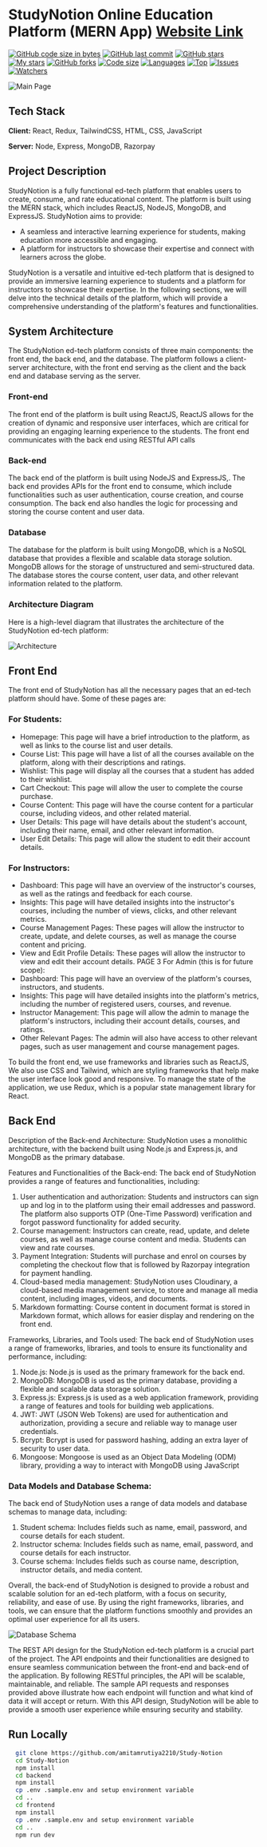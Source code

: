 # StudyNotion Online Education Platform (MERN App) [Website Link](https://studynotion.store)

[![GitHub code size in bytes](https://img.shields.io/github/languages/code-size/amitamrutiya2210/Study-Notion?logo=github&style=for-the-badge)](https://github.com/amitamrutiya2210/Study-Notion/) 
[![GitHub last commit](https://img.shields.io/github/last-commit/amitamrutiya2210/Study-Notion?style=for-the-badge&logo=git)](https://github.com/amitamrutiya2210/Study-Notion/) 
[![GitHub stars](https://img.shields.io/github/stars/amitamrutiya2210/Study-Notion?style=for-the-badge)](https://github.com/amitamrutiya2210/Study-Notion/stargazers) 
[![My stars](https://img.shields.io/github/stars/amitamrutiya2210?affiliations=OWNER%2CCOLLABORATOR&style=for-the-badge&label=My%20stars)](https://github.com/amitamrutiya2210/Study-Notion/) 
[![GitHub forks](https://img.shields.io/github/forks/amitamrutiya2210/Study-Notion?style=for-the-badge&logo=git)](https://github.com/amitamrutiya2210/Study-Notion/)
[![Code size](https://img.shields.io/github/languages/code-size/amitamrutiya2210/Study-Notion?style=for-the-badge)](https://github.com/amitamrutiya2210/Study-Notion/)
[![Languages](https://img.shields.io/github/languages/count/amitamrutiya2210/Study-Notion?style=for-the-badge)](https://github.com/amitamrutiya2210/Study-Notion/)
[![Top](https://img.shields.io/github/languages/top/amitamrutiya2210/Study-Notion?style=for-the-badge&label=Top%20Languages)](https://github.com/amitamrutiya2210/Study-Notion/)
[![Issues](https://img.shields.io/github/issues/amitamrutiya2210/Study-Notion?style=for-the-badge&label=Issues)](https://github.com/amitamrutiya2210/Study-Notion/)
[![Watchers](	https://img.shields.io/github/watchers/amitamrutiya2210/Study-Notion?label=Watch&style=for-the-badge)](https://github.com/amitamrutiya2210/Study-Notion/) 

![Main Page](https://github.com/amitamrutiya2210/Study-Notion/assets/91112485/751c80f1-de29-410b-8c0f-c7f547852581)

## Tech Stack

**Client:** React, Redux, TailwindCSS, HTML, CSS, JavaScript 

**Server:** Node, Express, MongoDB, Razorpay

## Project Description

StudyNotion is a fully functional ed-tech platform that enables users to create, consume,
and rate educational content. The platform is built using the MERN stack, which includes
ReactJS, NodeJS, MongoDB, and ExpressJS.
StudyNotion aims to provide:
* A seamless and interactive learning experience for students, making education
more accessible and engaging.
* A platform for instructors to showcase their expertise and connect with learners
across the globe.

StudyNotion is a versatile and intuitive ed-tech platform that is designed to
provide an immersive learning experience to students and a platform for instructors to
showcase their expertise. In the following sections, we will delve into the technical details
of the platform, which will provide a comprehensive understanding of the platform's
features and functionalities.

## System Architecture

The StudyNotion ed-tech platform consists of three main components: the front end, the
back end, and the database. The platform follows a client-server architecture, with the
front end serving as the client and the back end and database serving as the server.

### Front-end 

The front end of the platform is built using ReactJS, ReactJS allows for the creation of dynamic and responsive user
interfaces, which are critical for providing an engaging learning experience to the students.
The front end communicates with the back end using RESTful API calls

### Back-end 

The back end of the platform is built using NodeJS and ExpressJS,. The back end
provides APIs for the front end to consume, which include functionalities such as user
authentication, course creation, and course consumption. The back end also handles the
logic for processing and storing the course content and user data.


### Database

The database for the platform is built using MongoDB, which is a NoSQL database that
provides a flexible and scalable data storage solution. MongoDB allows for the storage of
unstructured and semi-structured data. The database stores the course content, user data, and other
relevant information related to the platform.


### Architecture Diagram

Here is a high-level diagram that illustrates the architecture of the StudyNotion ed-tech
platform:

![Architecture](https://github.com/amitamrutiya2210/Study-Notion/assets/91112485/c6d93b1a-493f-4001-bc89-d66367a0c3b3)


## Front End

The front end of StudyNotion has all the necessary pages that an ed-tech platform should
have. Some of these pages are:

### For Students:
* Homepage: This page will have a brief introduction to the platform, as well as links
to the course list and user details.
* Course List: This page will have a list of all the courses available on the platform,
along with their descriptions and ratings.
* Wishlist: This page will display all the courses that a student has added to their
wishlist.
* Cart Checkout: This page will allow the user to complete the course purchase.
* Course Content: This page will have the course content for a particular course,
including videos, and other related material.
* User Details: This page will have details about the student's account, including
their name, email, and other relevant information.
* User Edit Details: This page will allow the student to edit their account details.


### For Instructors:
* Dashboard: This page will have an overview of the instructor's courses, as well as
the ratings and feedback for each course.
* Insights: This page will have detailed insights into the instructor's courses,
including the number of views, clicks, and other relevant metrics.
* Course Management Pages: These pages will allow the instructor to create, update,
and delete courses, as well as manage the course content and pricing.
* View and Edit Profile Details: These pages will allow the instructor to view and edit
their account details.
PAGE 3
For Admin (this is for future scope):
* Dashboard: This page will have an overview of the platform's courses, instructors,
and students.
* Insights: This page will have detailed insights into the platform's metrics, including
the number of registered users, courses, and revenue.
* Instructor Management: This page will allow the admin to manage the platform's
instructors, including their account details, courses, and ratings.
* Other Relevant Pages: The admin will also have access to other relevant pages, such
as user management and course management pages.

To build the front end, we use frameworks and libraries such as ReactJS, We also use CSS and Tailwind, which are
styling frameworks that help make the user interface look good and responsive.
To manage the state of the application, we use Redux, which is a popular state management
library for React. 

## Back End

Description of the Back-end Architecture: 
StudyNotion uses a monolithic architecture, with the backend built using Node.js and
Express.js, and MongoDB as the primary database. 

Features and Functionalities of the Back-end: 
The back end of StudyNotion provides a range of features and functionalities, including:
1. User authentication and authorization: Students and instructors can sign up and log in
to the platform using their email addresses and password. The platform also supports
OTP (One-Time Password) verification and forgot password functionality for added
security.
1. Course management: Instructors can create, read, update, and delete courses, as well 
as manage course content and media. Students can view and rate courses.
1. Payment Integration: Students will purchase and enrol on courses by completing the
checkout flow that is followed by Razorpay integration for payment handling.
1. Cloud-based media management: StudyNotion uses Cloudinary, a cloud-based media
management service, to store and manage all media content, including images, videos,
and documents.
1. Markdown formatting: Course content in document format is stored in Markdown
format, which allows for easier display and rendering on the front end.

Frameworks, Libraries, and Tools used: 
The back end of StudyNotion uses a range of frameworks, libraries, and tools to ensure its
functionality and performance, including:
1. Node.js: Node.js is used as the primary framework for the back end.
2. MongoDB: MongoDB is used as the primary database, providing a flexible and scalable
data storage solution.
3. Express.js: Express.js is used as a web application framework, providing a range of
features and tools for building web applications.
4. JWT: JWT (JSON Web Tokens) are used for authentication and authorization,
providing a secure and reliable way to manage user credentials.
5. Bcrypt: Bcrypt is used for password hashing, adding an extra layer of security to user
data.
6. Mongoose: Mongoose is used as an Object Data Modeling (ODM) library, providing a
way to interact with MongoDB using JavaScript

### Data Models and Database Schema: 
The back end of StudyNotion uses a range of data models and database schemas to
manage data, including:
1. Student schema: Includes fields such as name, email, password, and course details
for each student.
2. Instructor schema: Includes fields such as name, email, password, and course
details for each instructor.
3. Course schema: Includes fields such as course name, description, instructor details,
and media content.

Overall, the back-end of StudyNotion is designed to provide a robust and scalable solution
for an ed-tech platform, with a focus on security, reliability, and ease of use. By using the
right frameworks, libraries, and tools, we can ensure that the platform functions smoothly
and provides an optimal user experience for all its users.

![Database Schema](https://github.com/amitamrutiya2210/Study-Notion/assets/91112485/245285a5-71b0-43ad-ab05-57c5ee383c82)


The REST API design for the StudyNotion ed-tech platform is a crucial part
of the project. The API endpoints and their functionalities are designed to ensure seamless
communication between the front-end and back-end of the application. By following
RESTful principles, the API will be scalable, maintainable, and reliable. The sample API
requests and responses provided above illustrate how each endpoint will function and
what kind of data it will accept or return. With this API design, StudyNotion will be able to
provide a smooth user experience while ensuring security and stability.

## Run Locally

```bash
  git clone https://github.com/amitamrutiya2210/Study-Notion
  cd Study-Notion
  npm install
  cd backend
  npm install
  cp .env .sample.env and setup environment variable
  cd ..
  cd frontend
  npm install
  cp .env .sample.env and setup environment variable
  cd ..
  npm run dev
```
    
